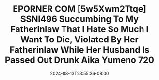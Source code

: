 --- 
title: "EPORNER COM  [5w5Xwm2Ttqe] SSNI496 Succumbing To My Fatherinlaw That I Hate So Much I Want To Die, Violated By Her Fatherinlaw While Her Husband Is Passed Out Drunk Aika Yumeno 720"
description: "download bokeh EPORNER COM  [5w5Xwm2Ttqe] SSNI496 Succumbing To My Fatherinlaw That I Hate So Much I Want To Die, Violated By Her Fatherinlaw While Her Husband Is Passed Out Drunk Aika Yumeno 720 simontok   baru"
date: 2024-08-13T23:55:36-08:00
file_code: "oswzdmbyv37s"
draft: false
cover: "y76zzokkz5p5cw9l.jpg"
tags: ["EPORNER", "COM", "Succumbing", "Fatherinlaw", "That", "Hate", "Much", "Want", "Violated", "Her", "Fatherinlaw", "While", "Her", "Husband", "Passed", "Out", "Drunk", "Aika", "Yumeno", "bokep-indo", "bokep-viral", "bokep-ig"]
length: 7011
fld_id: "1391743"
foldername: "Aikayumenoupdate"
categories: ["Aikayumenoupdate"]
views: 11
---
